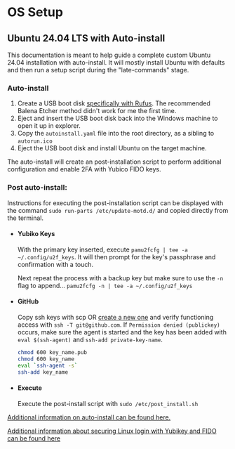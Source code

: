 # OS Setup

## Ubuntu 24.04 LTS with Auto-install

This documentation is meant to help guide a complete custom Ubuntu 24.04 installation with auto-install.
It will mostly install Ubuntu with defaults and then run a setup script during the "late-commands" stage.

### Auto-install

1. Create a USB boot disk [specifically with Rufus](https://ubuntu.com/tutorials/create-a-usb-stick-on-windows#1-overview). The recommended Balena Etcher method didn't work for me the first time.
1. Eject and insert the USB boot disk back into the Windows machine to open it up in explorer.
1. Copy the `autoinstall.yaml` file into the root directory, as a sibling to `autorun.ico`
1. Eject the USB boot disk and install Ubuntu on the target machine.

The auto-install will create an post-installation script to perform additional configuration and enable 2FA with Yubico FIDO keys.

### Post auto-install:

Instructions for executing the post-installation script can be displayed with the command `sudo run-parts /etc/update-motd.d/` and copied directly from the terminal.

- #### Yubiko Keys

  With the primary key inserted, execute `pamu2fcfg | tee -a ~/.config/u2f_keys`.
  It will then prompt for the key's passphrase and confirmation with a touch.

  Next repeat the process with a backup key but make sure to use the `-n` flag to append... `pamu2fcfg -n | tee -a ~/.config/u2f_keys`

- #### GitHub

  Copy ssh keys with scp OR [create a new one](https://docs.github.com/en/authentication/connecting-to-github-with-ssh/adding-a-new-ssh-key-to-your-github-account?platform=linux&tool=webui) and verify functioning access with `ssh -T git@github.com`.
  If `Permission denied (publickey)` occurs, make sure the agent is started and the key has been added with `eval $(ssh-agent)` and `ssh-add private-key-name`.

  ```bash
  chmod 600 key_name.pub
  chmod 600 key_name
  eval `ssh-agent -s`
  ssh-add key_name
  ```

- #### Execute

  Execute the post-install script with `sudo /etc/post_install.sh`

[Additional information on auto-install can be found here.](https://canonical-subiquity.readthedocs-hosted.com/en/latest/intro-to-autoinstall.html)

[Additional information about securing Linux login with Yubikey and FIDO can be found here](https://support.yubico.com/hc/en-us/articles/360016649099-Ubuntu-Linux-Login-Guide-U2F)

